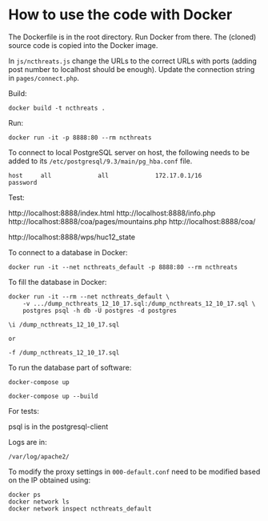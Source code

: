 # How to use the code with Docker

The Dockerfile is in the root directory. Run Docker from there.
The (cloned) source code is copied into the Docker image.

In `js/ncthreats.js` change the URLs to the correct URLs with ports
(adding post number to localhost should be enough).
Update the connection string in `pages/connect.php`.

Build:

```
docker build -t ncthreats .
```

Run:

```
docker run -it -p 8888:80 --rm ncthreats
```

To connect to local PostgreSQL server on host, the following needs to be added to its
`/etc/postgresql/9.3/main/pg_hba.conf` file.

```
host     all             all             172.17.0.1/16           password
````

Test:

http://localhost:8888/index.html
http://localhost:8888/info.php
http://localhost:8888/coa/pages/mountains.php
http://localhost:8888/coa/

http://localhost:8888/wps/huc12_state

To connect to a database in Docker:

```
docker run -it --net ncthreats_default -p 8888:80 --rm ncthreats
```

To fill the database in Docker:

```
docker run -it --rm --net ncthreats_default \
    -v .../dump_ncthreats_12_10_17.sql:/dump_ncthreats_12_10_17.sql \
    postgres psql -h db -U postgres -d postgres
```

```
\i /dump_ncthreats_12_10_17.sql

or

-f /dump_ncthreats_12_10_17.sql
```

To run the database part of software:

```
docker-compose up
```

```
docker-compose up --build
```

For tests:

psql is in the postgresql-client

Logs are in:

```
/var/log/apache2/
```

To modify the proxy settings in `000-default.conf` need to be modified
based on the IP obtained using:

```
docker ps
docker network ls
docker network inspect ncthreats_default
```
